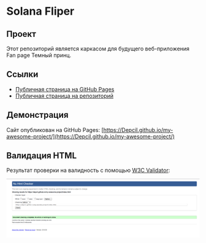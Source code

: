 # Solana Fliper
## Проект
Этот репозиторий является каркасом для будущего веб-приложения Fan page Темный принц.
## Ссылки
- [Публичная страница на GitHub Pages](https://Depcil.github.io/my-awesome-project/)
- [Публичная страница на репозиторий](https://github.com/Depcil/my-awesome-project.git)
## Демонстрация

Сайт опубликован на GitHub Pages: [https://Depcil.github.io/my-awesome-project/](https://Depcil.github.io/my-awesome-project/)
## Валидация HTML

Результат проверки на валидность с помощью [W3C Validator](https://validator.w3.org/):

![Результат проверки W3C Validator](w3c-validator.png)
